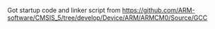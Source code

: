 Got startup code and linker script from https://github.com/ARM-software/CMSIS_5/tree/develop/Device/ARM/ARMCM0/Source/GCC
